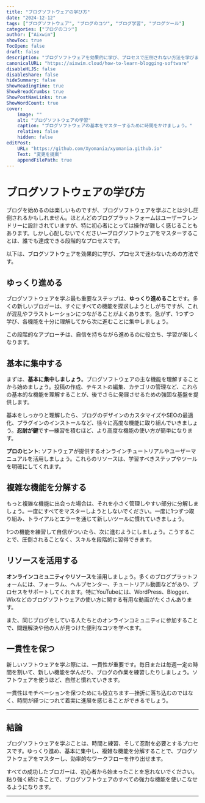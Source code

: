 ```yaml
---
title: "ブログソフトウェアの学び方"
date: "2024-12-12"
tags: ["ブログソフトウェア", "ブログのコツ", "ブログ学習", "ブログツール"]
categories: ["ブログのコツ"]
author: ["Aixwim"]
showToc: true
TocOpen: false
draft: false
description: "ブログソフトウェアを効果的に学び、プロセスで圧倒されない方法を学びましょう。"
canonicalURL: "https://aixwim.cloud/how-to-learn-blogging-software"
disableHLJS: false
disableShare: false
hideSummary: false
ShowReadingTime: true
ShowBreadCrumbs: true
ShowPostNavLinks: true
ShowWordCount: true
cover:
    image: ""
    alt: "ブログソフトウェアの学習"
    caption: "ブログソフトウェアの基本をマスターするために時間をかけましょう。"
    relative: false
    hidden: false
editPost:
    URL: "https://github.com/Xyomania/xyomania.github.io"
    Text: "変更を提案"
    appendFilePath: true
---
```


# ブログソフトウェアの学び方  

ブログを始めるのは楽しいものですが、ブログソフトウェアを学ぶことは少し圧倒されるかもしれません。ほとんどのブログプラットフォームはユーザーフレンドリーに設計されていますが、特に初心者にとっては操作が難しく感じることもあります。しかし心配しないでください—ブログソフトウェアをマスターすることは、誰でも達成できる段階的なプロセスです。

以下は、ブログソフトウェアを効果的に学び、プロセスで迷わないための方法です。

## ゆっくり進める  

ブログソフトウェアを学ぶ最も重要なステップは、**ゆっくり進めること**です。多くの新しいブロガーは、すぐにすべての機能を探求しようとしがちですが、これが混乱やフラストレーションにつながることがよくあります。急がず、1つずつ学び、各機能を十分に理解してから次に進むことに集中しましょう。

この段階的なアプローチは、自信を持ちながら進めるのに役立ち、学習が楽しくなります。

## 基本に集中する  

まずは、**基本に集中しましょう**。ブログソフトウェアの主な機能を理解することから始めましょう。投稿の作成、テキストの編集、カテゴリの管理など、これらの基本的な機能を理解することが、後でさらに発展させるための強固な基盤を提供します。

基本をしっかりと理解したら、ブログのデザインのカスタマイズやSEOの最適化、プラグインのインストールなど、徐々に高度な機能に取り組んでいきましょう。**忍耐が鍵**です—練習を積むほど、より高度な機能の使い方が簡単になります。

**プロのヒント**: ソフトウェアが提供するオンラインチュートリアルやユーザーマニュアルを活用しましょう。これらのリソースは、学習すべきステップやツールを明確にしてくれます。

## 複雑な機能を分解する  

もっと複雑な機能に出会った場合は、それを小さく管理しやすい部分に分解しましょう。一度にすべてをマスターしようとしないでください。一度に1つずつ取り組み、トライアルとエラーを通じて新しいツールに慣れていきましょう。

1つの機能を練習して自信がついたら、次に進むようにしましょう。こうすることで、圧倒されることなく、スキルを段階的に習得できます。

## リソースを活用する  

**オンラインコミュニティ**や**リソース**を活用しましょう。多くのブログプラットフォームには、フォーラム、ヘルプセンター、チュートリアル動画などがあり、プロセスをサポートしてくれます。特にYouTubeには、WordPress、Blogger、Wixなどのブログソフトウェアの使い方に関する有用な動画がたくさんあります。

また、同じブログをしている人たちとのオンラインコミュニティに参加することで、問題解決や他の人が見つけた便利なコツを学べます。

## 一貫性を保つ  

新しいソフトウェアを学ぶ際には、一貫性が重要です。毎日または毎週一定の時間を割いて、新しい機能を学んだり、ブログの作業を練習したりしましょう。ソフトウェアを使うほど、自然と慣れていきます。

一貫性はモチベーションを保つためにも役立ちます—挫折に落ち込むのではなく、時間が経つにつれて着実に進展を感じることができるでしょう。

---

## 結論  

ブログソフトウェアを学ぶことは、時間と練習、そして忍耐を必要とするプロセスです。ゆっくり進め、基本に集中し、複雑な機能を分解することで、ブログソフトウェアをマスターし、効率的なワークフローを作り出せます。

すべての成功したブロガーは、初心者から始まったことを忘れないでください。粘り強く続けることで、ブログソフトウェアのすべての強力な機能を使いこなせるようになります。

---
